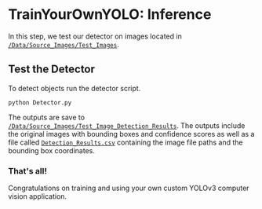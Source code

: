 # TrainYourOwnYOLO: Inference
In this step, we test our detector on images located in [`/Data/Source_Images/Test_Images`](/Data/Source_Images/Test_Images).

## Test the Detector
To detect objects run the detector script.
```
python Detector.py
```
The outputs are save to [`/Data/Source_Images/Test_Image_Detection_Results`](/Data/Source_Images/Test_Image_Detection_Results). The outputs include the original images with bounding boxes and confidence scores as well as a file called [`Detection_Results.csv`](/Data/Source_Images/Test_Image_Detection_Results/Detection_Results.csv) containing the image file paths and the bounding box coordinates. 

### That's all!
Congratulations on training and using your own custom YOLOv3 computer vision application.